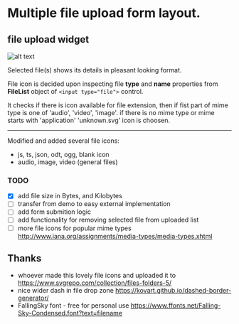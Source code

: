 # Multiple file upload form layout.
## file upload widget
![alt text](https://github.com/[username]/[reponame]/blob/[branch]/image.jpg?raw=true)

Selected file(s) shows its details in pleasant looking format.
  
File icon is decided upon inspecting file **type** and **name** properties from **FileList** object of `<input type="file">` control.   
  
It checks if there is icon available for file extension, then if fist part of mime type is one of 'audio', 'video', 'image'. 
if there is no mime type or mime starts with 'application' 'unknown.svg' icon is choosen.

---

Modified and added several file icons:
  - js, ts, json, odt, ogg,  blank icon
  - audio, image, video (general files)

### TODO
- [x] add file size in Bytes, and Kilobytes
- [ ] transfer from demo to easy external implementation
- [ ] add form submition logic
- [ ] add functionality for removing selected file from uploaded list
- [ ] more file icons for popular mime types http://www.iana.org/assignments/media-types/media-types.xhtml

## Thanks
- whoever made this lovely file icons and uploaded it to https://www.svgrepo.com/collection/files-folders-5/
- nice wider dash in file drop zone https://kovart.github.io/dashed-border-generator/
- FallingSky font - free for personal use https://www.ffonts.net/Falling-Sky-Condensed.font?text=filename